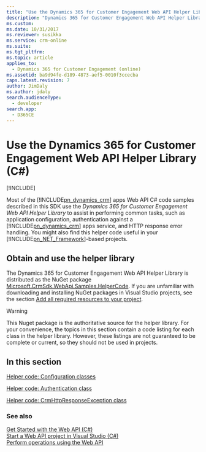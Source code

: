 ```yaml
---
title: "Use the Dynamics 365 for Customer Engagement Web API Helper Library (C#) (Developer Guide for Dynamics 365 for Customer Engagement)| MicrosoftDocs"
description: "Dynamics 365 for Customer Engagement Web API Helper Library assists in performing common tasks, such as application configuration, authentication against a Dynamics 365 for Customer Engagement service, and HTTP response error handling"
ms.custom: 
ms.date: 10/31/2017
ms.reviewer: susikka
ms.service: crm-online
ms.suite: 
ms.tgt_pltfrm: 
ms.topic: article
applies_to: 
  - Dynamics 365 for Customer Engagement (online)
ms.assetid: ba9d94fe-d189-4873-aef5-0010f3ccecba
caps.latest.revision: 7
author: JimDaly
ms.author: jdaly
search.audienceType: 
  - developer
search.app: 
  - D365CE
---
```

# Use the Dynamics 365 for Customer Engagement Web API Helper Library (C#)

[!INCLUDE[](../../includes/cc_applies_to_update_9_0_0.md)]

Most of the [!INCLUDE[pn_dynamics_crm](../../includes/pn-dynamics-crm.md)] apps Web API C#  code samples described in this SDK use the  *Dynamics 365 for Customer Engagement Web API Helper Library* to assist in performing common tasks, such as application configuration, authentication against a [!INCLUDE[pn_dynamics_crm](../../includes/pn-dynamics-crm.md)] apps service, and HTTP response error handling. You might also find this helper code useful in your [!INCLUDE[pn_NET_Framework](../../includes/pn-net-framework.md)]-based projects.  
  
## Obtain and use the helper library  
 The Dynamics 365 for Customer Engagement Web API Helper Library is distributed as the NuGet package [Microsoft.CrmSdk.WebApi.Samples.HelperCode](https://www.nuget.org/packages/Microsoft.CrmSdk.WebApi.Samples.HelperCode). If you are unfamiliar with downloading and installing NuGet packages in Visual Studio projects, see the section [Add all required resources to your project](start-web-api-project-visual-studio-csharp.md#bkmk_addAllRequiredResources).  
  
> [!WARNING]
>  This Nuget package  is the authoritative source for the helper library.  For your convenience, the topics in this section contain a code listing for each class in the helper library. However, these listings are not guaranteed to be complete or current, so they should not be used in projects.  
  
## In this section  
 [Helper code: Configuration classes](web-api-helper-code-configuration-classes.md)  
  
 [Helper code: Authentication class](web-api-helper-code-authentication-class.md)  
  
 [Helper code: CrmHttpResponseException class](web-api-helper-code-crmhttpresponseexception-class.md)  
  
### See also  
 [Get Started with the Web API (C#)](get-started-dynamics-365-web-api-csharp.md)   
 [Start a Web API project in Visual Studio (C#)](start-web-api-project-visual-studio-csharp.md)   
 [Perform operations using the Web API](perform-operations-web-api.md)
